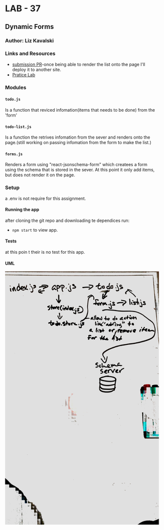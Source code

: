 # LAB - 37

## Dynamic Forms

### Author: Liz Kavalski

### Links and Resources
* [submission PR](https://github.com/lizkavalski/lab-37/pull/1)-once being able to render the list onto the page I'll deploy it to another site.
* [Pratice Lab](https://codesandbox.io/s/lab-37-pratice-0p0uj)

### Modules
#### `todo.js`
Is a function that reviced infomation(items that needs to be done) from the 'form'

#### `todo-list.js`
Is a function the retrives infomation from the sever and renders onto the page.(still working on passing infomation from the form to make the list.)

#### `forms.js`
Renders a form using  "react-jsonschema-form" which createes a form using the schema that is stored in the sever. At this point it only add items, but does not render it on the page. 


### Setup
a .env is not require for this assignment.

#### Running the app
after cloning the git repo and downloading te dependices run:
* `npm start`
to view app.

  
#### Tests
at this poin t their is no test for this app.

#### UML
![uml-lab-37](Lab37.jpg)
